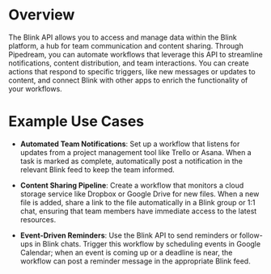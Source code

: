# Overview

The Blink API allows you to access and manage data within the Blink platform, a hub for team communication and content sharing. Through Pipedream, you can automate workflows that leverage this API to streamline notifications, content distribution, and team interactions. You can create actions that respond to specific triggers, like new messages or updates to content, and connect Blink with other apps to enrich the functionality of your workflows.

# Example Use Cases

- **Automated Team Notifications**: Set up a workflow that listens for updates from a project management tool like Trello or Asana. When a task is marked as complete, automatically post a notification in the relevant Blink feed to keep the team informed.

- **Content Sharing Pipeline**: Create a workflow that monitors a cloud storage service like Dropbox or Google Drive for new files. When a new file is added, share a link to the file automatically in a Blink group or 1:1 chat, ensuring that team members have immediate access to the latest resources.

- **Event-Driven Reminders**: Use the Blink API to send reminders or follow-ups in Blink chats. Trigger this workflow by scheduling events in Google Calendar; when an event is coming up or a deadline is near, the workflow can post a reminder message in the appropriate Blink feed.
